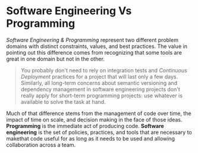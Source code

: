 # Software Engineering Vs Programming

*Software Engineering & Programming* represent two different  problem domains with distinct constraints, values, and best practices. The value in pointing out this difference comes from recognizing that some tools are great in one domain but not in the other.

> You probably don't need to rely on integration tests and *Continuous Deployment* practices for a project that will last only a few days. Similarly, all long-term concerns about semantic versioning and dependency management in software engineering projects don't really apply for short-term programming projects: use whatever is available to solve the task at hand.

Much of that difference stems from the management of code over time, the impact of time on scale, and decision making in the face of  those ideas. **Programming** is the immediate act of producing code.  **Software engineering** is the set of policies, practices, and tools that are necessary to makethat code useful for as long as it needs to be used and allowing collaboration across a team.
